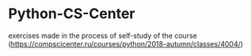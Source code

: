 # Python-CS-Center
exercises made in the process of self-study of the course (https://compscicenter.ru/courses/python/2018-autumn/classes/4004/)
